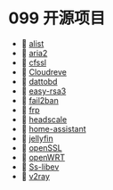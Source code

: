 # 099 开源项目

* 📄 [alist](siyuan://blocks/20230610173808-paixr8w)
* 📄 [aria2](siyuan://blocks/20230610173804-knh6zpw)
* 📄 [cfssl](siyuan://blocks/20230610173638-kb6ctm2)
* 📄 [Cloudreve](siyuan://blocks/20230610173741-uoaysay)
* 📄 [dattobd](siyuan://blocks/20230913164002-f37lvw3)
* 📄 [easy-rsa3](siyuan://blocks/20230610173800-j83sxj9)
* 📄 [fail2ban](siyuan://blocks/20230610173803-pgid254)
* 📄 [frp](siyuan://blocks/20230610173756-dv60zuz)
* 📄 [headscale](siyuan://blocks/20230610173730-79mchzo)
* 📄 [home-assistant](siyuan://blocks/20230610173805-9o4nlv2)
* 📄 [jellyfin](siyuan://blocks/20230610173808-yy8bfwk)
* 📄 [openSSL](siyuan://blocks/20230610173712-ambp28i)
* 📄 [openWRT](siyuan://blocks/20230610173753-glfhbk5)
* 📄 [Ss-libev](siyuan://blocks/20230610173751-ulr27ww)
* 📄 [v2ray](siyuan://blocks/20230610173753-atun2js)

‍
